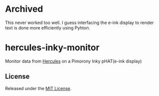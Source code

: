 # Archived
This never worked too well. I guess interfacing the e-ink display to render text is done more efficiently using Pyhton.

# hercules-inky-monitor
Monitor data from [Hercules](https://github.com/RandomByte/hercules) on a Pimorony Inky pHAT(e-ink display)

## License
Released under the [MIT License](https://opensource.org/licenses/MIT).
